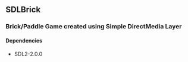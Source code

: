 ## SDLBrick
### Brick/Paddle Game created using Simple DirectMedia Layer

#### Dependencies
- SDL2-2.0.0
